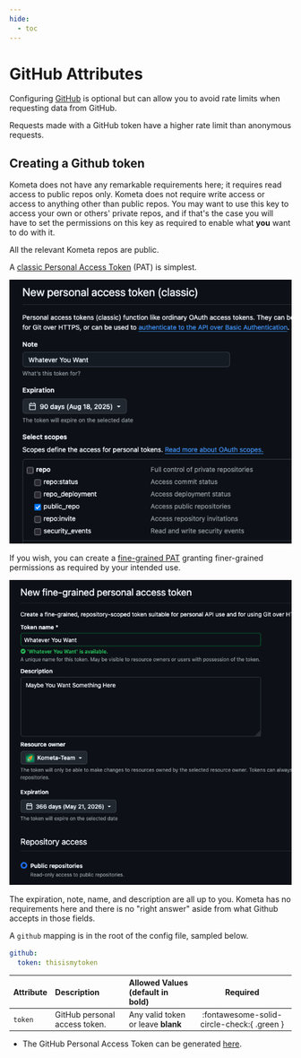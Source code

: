 ```yaml
---
hide:
  - toc
---
```

# GitHub Attributes

Configuring [GitHub](https://github.com/) is optional but can allow you to avoid rate limits when requesting data from GitHub.

Requests made with a GitHub token have a higher rate limit than anonymous requests.

## Creating a Github token

Kometa does not have any remarkable requirements here; it requires read access to public repos only.  Kometa does not require write access or access to anything other than public repos.  You may want to use this key to access your own or others' private repos, and if that's the case you will have to set the permissions on this key as required to enable what **you** want to do with it.

All the relevant Kometa repos are public.

A [classic Personal Access Token](https://docs.github.com/en/authentication/keeping-your-account-and-data-secure/managing-your-personal-access-tokens#creating-a-personal-access-token-classic) (PAT) is simplest.

![](../assets/images/config/github-classic.png)

If you wish, you can create a [fine-grained PAT](https://docs.github.com/en/authentication/keeping-your-account-and-data-secure/managing-your-personal-access-tokens#creating-a-fine-grained-personal-access-token) granting finer-grained permissions as required by your intended use.

![](../assets/images/config/github-finegrain.png)

The expiration, note, name, and description are all up to you.  Kometa has no requirements here and there is no "right answer" aside from what Github accepts in those fields.

A `github` mapping is in the root of the config file, sampled below.

```yaml title="config.yml GitHub sample"
github:
  token: thisismytoken
```

| Attribute | Description                   | Allowed Values (default in **bold**)         | Required                                   |
|:----------|:------------------------------|:---------------------------------------------|:------------------------------------------:|
| `token`   | GitHub personal access token. | Any valid token or leave **blank**           | :fontawesome-solid-circle-check:{ .green } |

* The GitHub Personal Access Token can be generated [here](https://github.com/settings/tokens).
